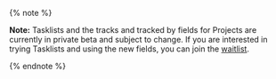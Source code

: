 {% note %}

**Note:** Tasklists and the tracks and tracked by fields for Projects are currently in private beta and subject to change. If you are interested in trying Tasklists and using the new fields, you can join the [waitlist](https://aka.ms/tasklist-roadmap-signup).

{% endnote %}
